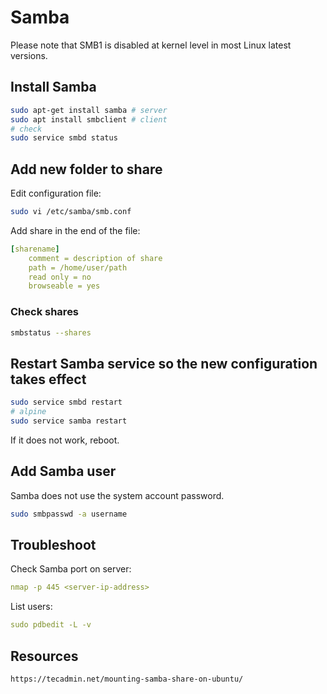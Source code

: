 # Samba

Please note that SMB1 is disabled at kernel level in most Linux latest versions.

## Install Samba

```sh
sudo apt-get install samba # server
sudo apt install smbclient # client
# check
sudo service smbd status
```

## Add new folder to share

Edit configuration file:

```sh
sudo vi /etc/samba/smb.conf
```

Add share in the end of the file:

```yaml
[sharename]
    comment = description of share
    path = /home/user/path
    read only = no
    browseable = yes
```

### Check shares

```sh
smbstatus --shares
```

## Restart Samba service so the new configuration takes effect

```sh
sudo service smbd restart
# alpine
sudo service samba restart
```

If it does not work, reboot.

## Add Samba user

Samba does not use the system account password.

```sh
sudo smbpasswd -a username
```

## Troubleshoot 

Check Samba port on server:

```yaml
nmap -p 445 <server-ip-address>
```

List users:

```yaml
sudo pdbedit -L -v
```

## Resources
```
https://tecadmin.net/mounting-samba-share-on-ubuntu/
```
